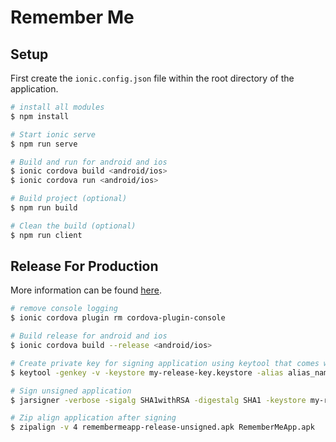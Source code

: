 # Remember Me  
## Setup  
First create the `ionic.config.json` file within the root directory of the application.
```bash
# install all modules
$ npm install

# Start ionic serve
$ npm run serve

# Build and run for android and ios
$ ionic cordova build <android/ios>
$ ionic cordova run <android/ios>

# Build project (optional)
$ npm run build

# Clean the build (optional)
$ npm run client
```  
## Release For Production  
More information can be found [here](https://ionicframework.com/docs/v1/guide/publishing.html).
```bash
# remove console logging
$ ionic cordova plugin rm cordova-plugin-console

# Build release for android and ios
$ ionic cordova build --release <android/ios>

# Create private key for signing application using keytool that comes with JDK
$ keytool -genkey -v -keystore my-release-key.keystore -alias alias_name -keyalg RSA -keysize 2048 -validity 10000

# Sign unsigned application
$ jarsigner -verbose -sigalg SHA1withRSA -digestalg SHA1 -keystore my-release-key.keystore remembermeapp-release-unsigned.apk alias_name

# Zip align application after signing
$ zipalign -v 4 remembermeapp-release-unsigned.apk RememberMeApp.apk
```
